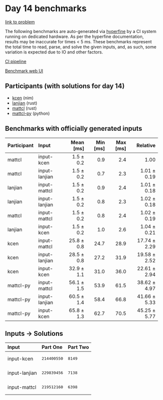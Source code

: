 # Day 14 benchmarks

[link to problem](https://adventofcode.com/2024/day/14)

The following benchmarks are auto-generated via
[hyperfine](https://github.com/sharkdp/hyperfine) by a CI system running on
dedicated hardware. As per the hyperfine documentation, results may be
inaccurate for times < 5 ms. These benchmarks represent the total time to read,
parse, and solve the given inputs, and, as such, some variation is expected due
to IO and other factors.

[CI pipeline](http://ci.papercode.net:8080/teams/main/pipelines/aoc2024)

[Benchmark web UI](https://aoc.ancalagon.black)


## Participants (with solutions for day 14)

- [kcen](https://github.com/kcen/aoc2024) (nim)
- [lanjian](https://github.com/lanjian/aoc-2024) (rust)
- [mattcl](https://github.com/mattcl/aoc2024) (rust)
- [mattcl-py](https://github.com/mattcl/aoc2024-py) (python)


## Benchmarks with officially generated inputs

| Participant | Input | Mean [ms] | Min [ms] | Max [ms] | Relative |
|:---|:---|---:|---:|---:|---:|
| mattcl | input-kcen | 1.5 ± 0.2 | 0.9 | 2.4 | 1.00 |
| mattcl | input-lanjian | 1.5 ± 0.2 | 0.7 | 2.3 | 1.01 ± 0.19 |
| lanjian | input-mattcl | 1.5 ± 0.2 | 0.9 | 2.4 | 1.01 ± 0.18 |
| lanjian | input-lanjian | 1.5 ± 0.2 | 0.8 | 2.3 | 1.02 ± 0.18 |
| mattcl | input-mattcl | 1.5 ± 0.2 | 0.8 | 2.4 | 1.02 ± 0.19 |
| lanjian | input-kcen | 1.5 ± 0.2 | 1.0 | 2.6 | 1.04 ± 0.21 |
| kcen | input-mattcl | 25.8 ± 0.8 | 24.7 | 28.9 | 17.74 ± 2.29 |
| kcen | input-lanjian | 28.5 ± 0.8 | 27.2 | 31.9 | 19.58 ± 2.52 |
| kcen | input-kcen | 32.9 ± 1.1 | 31.0 | 36.0 | 22.61 ± 2.94 |
| mattcl-py | input-mattcl | 56.1 ± 1.5 | 53.9 | 61.5 | 38.62 ± 4.97 |
| mattcl-py | input-lanjian | 60.5 ± 1.4 | 58.4 | 66.8 | 41.66 ± 5.33 |
| mattcl-py | input-kcen | 65.8 ± 1.3 | 62.7 | 70.5 | 45.25 ± 5.77 |


## Inputs -> Solutions

| Input | Part One | Part Two |
|:---|:---|:---|
|input-kcen|<pre>214400550</pre>|<pre>8149</pre>|
|input-lanjian|<pre>229839456</pre>|<pre>7138</pre>|
|input-mattcl|<pre>219512160</pre>|<pre>6398</pre>|